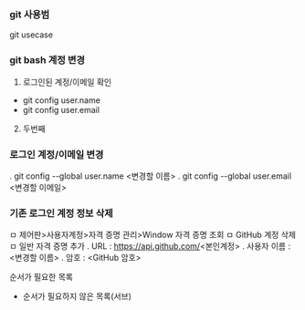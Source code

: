 ### git 사용범
git usecase

### git bash 계정 변경
1. 로그인된 계정/이메일 확인
  + git config user.name
  + git config user.email

2. 두번째



### 로그인 계정/이메일 변경
. git config --global user.name <변경할 이름>
. git config --global user.email <변경할 이메일>
  
### 기존 로그인 계정 정보 삭제
ㅁ 제어판>사용자계정>자격 증명 관리>Window 자격 증명 조회
ㅁ GitHub 계정 삭제
ㅁ 일반 자격 증명 추가
. URL : https://api.github.com/<본인계정>
. 사용자 이름 : <변경할 이름>
. 암호 : <GitHub 암호>
  
순서가 필요한 목록
  - 순서가 필요하지 않은 목록(서브) 
